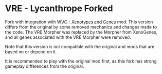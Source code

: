 # VRE - Lycanthrope Forked
Fork with integration with [WVC - Xenotypes and Genes](https://github.com/WVCSergkart/WVC_RacesBiotech) mod. This version differs from the original by some removed mechanics and changes made to the code. The VRE Morpher was replaced by the Morpher from XenoGenes, and all genes associated with the VRE Morpher were removed.

Note that this version is not compatible with the original and mods that are based on or depend on it.

It is recommended to play with the original mod first, as this fork has strong gameplay differences from the original.